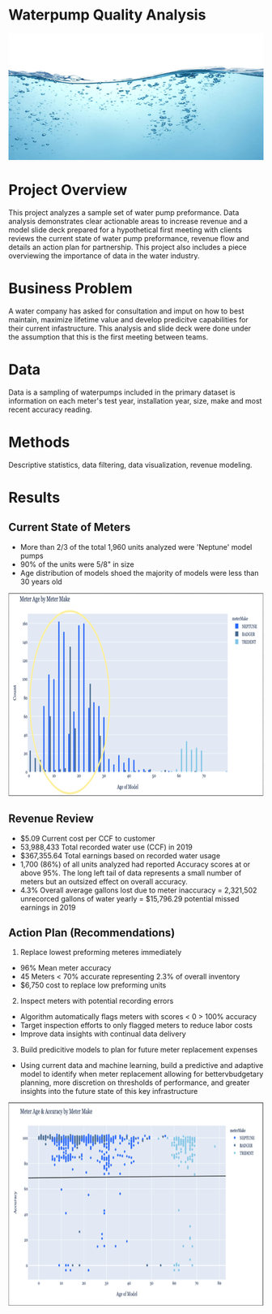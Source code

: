 # Waterpump Quality Analysis 

<p align="center">
  <img width="850" height="250" src="Images/water.jpeg">
</p>
 

# Project Overview
This project analyzes a sample set of water pump preformance. Data analysis demonstrates clear actionable areas to increase revenue and a model slide deck prepared for a hypothetical first meeting with clients reviews the current state of water pump preformance, revenue flow and details an action plan for partnership. This project also includes a piece overviewing the importance of data in the water industry. 

# Business Problem
A water company has asked for consultation and imput on how to best maintain, maximize lifetime value and develop predicitve capabilities for their current infastructure. This analysis and slide deck were done under the assumption that this is the first meeting between teams. 

# Data  
Data is a sampling of waterpumps included in the primary dataset is information on each meter's test year, installation year, size, make and most recent accuracy reading.

# Methods  
Descriptive statistics, data filtering, data visualization, revenue modeling. 

# Results  

## Current State of Meters  
* More than 2/3 of the total 1,960 units analyzed were 'Neptune' model pumps  
* 90% of the units were 5/8" in size 
* Age distribution of models shoed the majority of models were less than 30 years old  
<p align="center">
  <img width="850" height="400" src="Images/age_distribution.jpeg">
</p>

## Revenue Review  
* $5.09 Current cost per CCF to customer  
* 53,988,433 Total recorded water use (CCF) in 2019  
* $367,355.64 Total earnings based on recorded water usage
* 1,700 (86%) of all units analyzed had reported Accuracy scores at or above 95%. The long left tail of data represents a small number of meters but an outsized effect on overall accuracy. 
* 4.3% Overall average gallons lost due to meter inaccuracy = 2,321,502 unrecorced gallons of water yearly = $15,796.29 potential missed earnings in 2019

## Action Plan (Recommendations)  
1. Replace lowest preforming meteres immediately  
* 96% Mean meter accuracy 
* 45 Meters < 70% accurate representing 2.3% of overall inventory 
* $6,750 cost to replace low preforming units 
2. Inspect meters with potential recording errors  
* Algorithm automatically flags meters with scores < 0 > 100% accuracy  
* Target inspection efforts to only flagged meters to reduce labor costs 
* Improve data insights with continual data delivery
3. Build predicitive models to plan for future meter replacement expenses 
* Using current data and machine learning, build a predictive and adaptive model to identify when meter replacement 
allowing for bettervbudgetary planning, more discretion on thresholds of performance, and greater insights into the future state of this 
key infrastructure
<p align="center">
  <img width="850" height="400" src="Images/meter_accuracy.jpeg">
</p>


